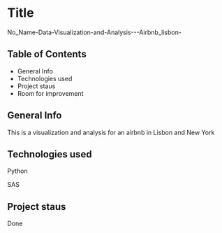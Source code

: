  # Title
 
No_Name-Data-Visualization-and-Analysis---Airbnb_lisbon-

## Table of Contents

- General Info
- Technologies used
- Project staus
- Room for improvement

## General Info

This is a visualization and analysis for an airbnb in Lisbon and New York

## Technologies used

Python

SAS

## Project staus

Done
